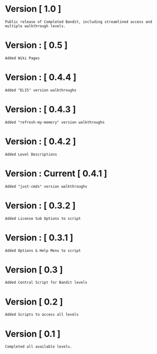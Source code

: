 # Version [ 1.0 ] 
    Public release of Completed Bandit, including streamlined access and multiple walkthrough levels.
# Version : [ 0.5 ]
    Added Wiki Pages
# Version : [ 0.4.4 ]
    Added "ELI5" version walkthroughs
# Version : [ 0.4.3 ]
    Added "refresh-my-memory" version walkthroughs
# Version : [ 0.4.2 ]
    Added Level Descriptions
# Version : Current [ 0.4.1 ]
    Added "just-cmds" version walkthroughs
# Version : [ 0.3.2 ]
    Added License Sub Options to script
# Version : [ 0.3.1 ]
    Added Options & Help Menu to script
# Version [ 0.3 ]
    Added Central Script for Bandit levels
# Version [ 0.2 ]
    Added Scripts to access all levels
# Version [ 0.1 ]
    Completed all available levels.